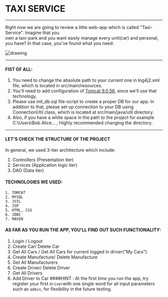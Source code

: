 # **TAXI SERVICE**
____
Right now we are going to review a little web-app which is called "Taxi-Service". Imagine that you  
own a taxi-park and you want easily manage every unit(car) and personal, you have? 
In that case, you've found what you need.

![drawing](https://image.api.playstation.com/vulcan/ap/rnd/202103/3009/phkHdAJk5kr9jceb3sTXPQFJ.jpg)
___
#### FIST OF ALL:
1. You need to change the absolute path to your current one in log4j2.xml file, which is located in 
   src/main/resources.
2. You'll need to add configuration of  [Tomcat 9.0.56](https://tomcat.apache.org/), since we'll use
   that technology.
3. Please use init_db.sql file-script to create a proper DB for our app.
   In addition to that, please set up connection to your DB using ConnectionUtil class, which is 
   located at src/main/java/util directory.
4. Also, if you have a white space in the path to the project for example C:\Users\Bob Alice\... ,
   Highly recommended changing the directory.
___
#### LET'S CHECK THE STRUCTURE OF THE PROJECT
In general, we used 3-tier architecture which include:
1. Controllers (Presentation tier)
2. Services (Application logic tier)
3. DAO (Data tier)
#### TECHNOLOGIES WE USED:
```
1. TOMCAT 
2. MYSQL  
3. JSTL 
4. JSP 
5. HTML, CSS 
6. JDBC 
7. MAVEN
```
#### AS FAR AS YOU RUN THE APP, YOU'LL FIND OUT SUCH FUNCTIONALITY:
1. Login / Logout
2. Create Car/ Delete Car
3. Get All Cars / Get All Cars for current logged in driver("My Cars")
4. Create Manufacture/ Delete  Manufacture
5. Get All Manufacturers
6. Create Driver/ Delete Driver
7. Get All Drivers
8. Add Driver to Car
####HINT :
At the first time you run the app, try register your first `driver`with one single word for all input 
parameters such as `admin`, for flexibility in the future testing.
